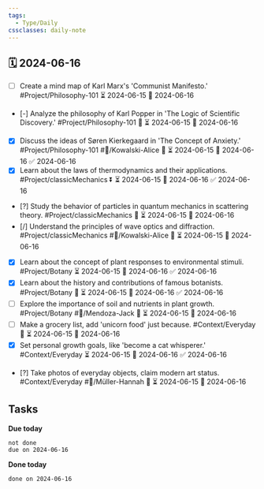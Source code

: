 ```yaml
---
tags:
  - Type/Daily
cssclasses: daily-note
---
```


## 🗓️ 2024-06-16

- [ ] Create a mind map of Karl Marx's 'Communist Manifesto.' #Project/Philosophy-101 ⏳ 2024-06-15 📅 2024-06-16
- [-] Analyze the philosophy of Karl Popper in 'The Logic of Scientific Discovery.' #Project/Philosophy-101 🔼 ⏳ 2024-06-15 📅 2024-06-16
- [x] Discuss the ideas of Søren Kierkegaard in 'The Concept of Anxiety.' #Project/Philosophy-101 #👤/Kowalski-Alice 🔽 ⏳ 2024-06-15 📅 2024-06-16 ✅ 2024-06-16
- [x] Learn about the laws of thermodynamics and their applications. #Project/classicMechanics ⏬ ⏳ 2024-06-15 📅 2024-06-16 ✅ 2024-06-16
- [?] Study the behavior of particles in quantum mechanics in scattering theory. #Project/classicMechanics 🔽 ⏳ 2024-06-15 📅 2024-06-16
- [/] Understand the principles of wave optics and diffraction. #Project/classicMechanics #👤/Kowalski-Alice 🔺 ⏳ 2024-06-15 📅 2024-06-16
- [x] Learn about the concept of plant responses to environmental stimuli. #Project/Botany ⏳ 2024-06-15 📅 2024-06-16 ✅ 2024-06-16
- [x] Learn about the history and contributions of famous botanists. #Project/Botany 🔽 ⏳ 2024-06-15 📅 2024-06-16 ✅ 2024-06-16
- [ ] Explore the importance of soil and nutrients in plant growth. #Project/Botany #👤/Mendoza-Jack 🔺 ⏳ 2024-06-15 📅 2024-06-16
- [ ] Make a grocery list, add 'unicorn food' just because. #Context/Everyday 🔽 ⏳ 2024-06-15 📅 2024-06-16
- [x] Set personal growth goals, like 'become a cat whisperer.' #Context/Everyday ⏳ 2024-06-15 📅 2024-06-16 ✅ 2024-06-16
- [?] Take photos of everyday objects, claim modern art status. #Context/Everyday #👤/Müller-Hannah 🔽 ⏳ 2024-06-15 📅 2024-06-16

## Tasks

**Due today**

```tasks
not done
due on 2024-06-16
```

**Done today**

```tasks
done on 2024-06-16
```
            